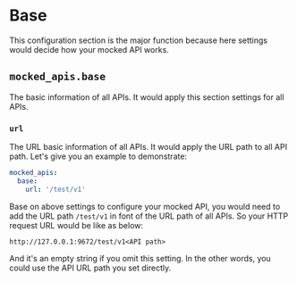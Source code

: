 # Base

This configuration section is the major function because here settings would decide how your mocked API works.


## ``mocked_apis.base``

The basic information of all APIs. It would apply this section settings for all APIs.


### ``url``

The URL basic information of all APIs. It would apply the URL path to all API path. Let's give you an example to demonstrate:

```yaml
mocked_apis:
  base:
    url: '/test/v1'
```

Base on above settings to configure your mocked API, you would need to add the URL path ``/test/v1`` in font of the URL
path of all APIs. So your HTTP request URL would be like as below:

```console
http://127.0.0.1:9672/test/v1<API path>
```

And it's an empty string if you omit this setting. In the other words, you could use the API URL path you set directly.
